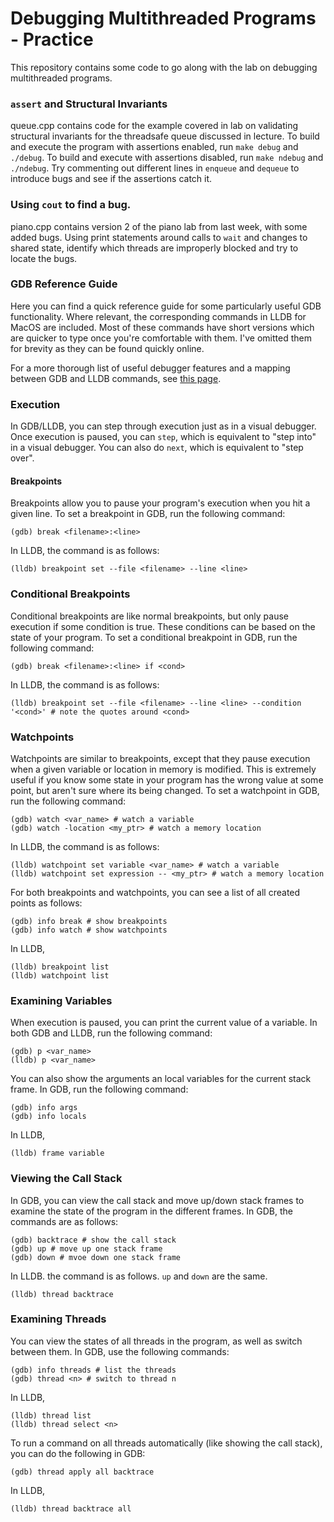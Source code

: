 # Debugging Multithreaded Programs - Practice

This repository contains some code to go along with the lab on debugging multithreaded programs.

### `assert` and Structural Invariants

queue.cpp contains code for the example covered in lab on validating structural invariants for the
threadsafe queue discussed in lecture. To build and execute the program with assertions enabled, 
run `make debug` and `./debug`. To build and execute with assertions disabled, run `make ndebug`
and `./ndebug`. Try commenting out different lines in `enqueue` and `dequeue` to introduce bugs
and see if the assertions catch it.

### Using `cout` to find a bug.

piano.cpp contains version 2 of the piano lab from last week, with some added bugs. Using print 
statements around calls to `wait` and changes to shared state, identify which threads are improperly
blocked and try to locate the bugs.

### GDB Reference Guide

Here you can find a quick reference guide for some particularly useful GDB functionality. Where
relevant, the corresponding commands in LLDB for MacOS are included. Most of these commands have
short versions which are quicker to type once you're comfortable with them. I've omitted them
for brevity as they can be found quickly online.

For a more thorough list of useful debugger features and a mapping between GDB and LLDB commands,
see [this page](https://lldb.llvm.org/use/map.html).

### Execution

In GDB/LLDB, you can step through execution just as in a visual debugger. Once execution is paused,
you can `step`, which is equivalent to "step into" in a visual debugger. You can also do `next`, which
is equivalent to "step over".

#### Breakpoints

Breakpoints allow you to pause your program's execution when you hit a given line. To set a breakpoint
in GDB, run the following command:
```
(gdb) break <filename>:<line>
```
In LLDB, the command is as follows:
```
(lldb) breakpoint set --file <filename> --line <line>
```

### Conditional Breakpoints

Conditional breakpoints are like normal breakpoints, but only pause execution if some condition is true.
These conditions can be based on the state of your program. To set a conditional breakpoint in GDB, run
the following command:
```
(gdb) break <filename>:<line> if <cond>
```
In LLDB, the command is as follows:
```
(lldb) breakpoint set --file <filename> --line <line> --condition '<cond>' # note the quotes around <cond>
```

### Watchpoints

Watchpoints are similar to breakpoints, except that they pause execution when a given variable or location
in memory is modified. This is extremely useful if you know some state in your program has the wrong
value at some point, but aren't sure where its being changed. To set a watchpoint in GDB, run the following
command:
```
(gdb) watch <var_name> # watch a variable
(gdb) watch -location <my_ptr> # watch a memory location
```
In LLDB, the command is as follows:
```
(lldb) watchpoint set variable <var_name> # watch a variable
(lldb) watchpoint set expression -- <my_ptr> # watch a memory location
```

For both breakpoints and watchpoints, you can see a list of all created points as follows:
```
(gdb) info break # show breakpoints
(gdb) info watch # show watchpoints
```
In LLDB,
```
(lldb) breakpoint list
(lldb) watchpoint list
```

### Examining Variables

When execution is paused, you can print the current value of a variable. In both GDB and LLDB, run the
following command:
```
(gdb) p <var_name>
(lldb) p <var_name>
```

You can also show the arguments an local variables for the current stack frame. In GDB, run the following
command:
```
(gdb) info args
(gdb) info locals
```
In LLDB,
```
(lldb) frame variable
```

### Viewing the Call Stack

In GDB, you can view the call stack and move up/down stack frames to examine the state of the program in
the different frames. In GDB, the commands are as follows:
```
(gdb) backtrace # show the call stack
(gdb) up # move up one stack frame
(gdb) down # mvoe down one stack frame
```
In LLDB. the command is as follows. `up` and `down` are the same.
```
(lldb) thread backtrace
```

### Examining Threads

You can view the states of all threads in the program, as well as switch between them. In GDB, use the
following commands:
```
(gdb) info threads # list the threads
(gdb) thread <n> # switch to thread n
```
In LLDB,
```
(lldb) thread list
(lldb) thread select <n>
```

To run a command on all threads automatically (like showing the call stack), you can do the following in GDB:
```
(gdb) thread apply all backtrace
```
In LLDB,
```
(lldb) thread backtrace all
```
